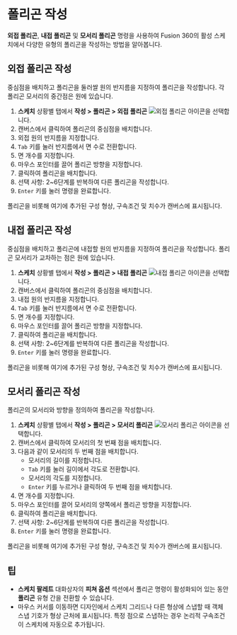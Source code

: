 폴리곤 작성
======

**외접 폴리곤**, **내접 폴리곤** 및 **모서리 폴리곤** 명령을 사용하여 Fusion 360의 활성 스케치에서 다양한 유형의 폴리곤을 작성하는 방법을 알아봅니다.

외접 폴리곤 작성
---------

중심점을 배치하고 폴리곤을 둘러쌀 원의 반지름을 지정하여 폴리곤을 작성합니다. 각 폴리곤 모서리의 중간점은 원에 있습니다.

1.  **스케치** 상황별 탭에서 **작성 > 폴리곤 > 외접 폴리곤** ![외접 폴리곤 아이콘](https://help.autodesk.com/cloudhelp/KOR/Fusion-Sketch/images/icon/skt/polygon-circumscribed.png)을 선택합니다.
2.  캔버스에서 클릭하여 폴리곤의 중심점을 배치합니다.
3.  외접 원의 반지름을 지정합니다.
4.  `Tab` 키를 눌러 반지름에서 면 수로 전환합니다.
5.  면 개수를 지정합니다.
6.  마우스 포인터를 끌어 폴리곤 방향을 지정합니다.
7.  클릭하여 폴리곤을 배치합니다.
8.  선택 사항: 2~6단계를 반복하여 다른 폴리곤을 작성합니다.
9.  `Enter` 키를 눌러 명령을 완료합니다.

폴리곤을 비롯해 여기에 추가된 구성 형상, 구속조건 및 치수가 캔버스에 표시됩니다.

내접 폴리곤 작성
---------

중심점을 배치하고 폴리곤에 내접할 원의 반지름을 지정하여 폴리곤을 작성합니다. 폴리곤 모서리가 교차하는 점은 원에 있습니다.

1.  **스케치** 상황별 탭에서 **작성 > 폴리곤 > 내접 폴리곤** ![내접 폴리곤 아이콘](https://help.autodesk.com/cloudhelp/KOR/Fusion-Sketch/images/icon/skt/polygon-inscribed.png)을 선택합니다.
2.  캔버스에서 클릭하여 폴리곤의 중심점을 배치합니다.
3.  내접 원의 반지름을 지정합니다.
4.  `Tab` 키를 눌러 반지름에서 면 수로 전환합니다.
5.  면 개수를 지정합니다.
6.  마우스 포인터를 끌어 폴리곤 방향을 지정합니다.
7.  클릭하여 폴리곤을 배치합니다.
8.  선택 사항: 2~6단계를 반복하여 다른 폴리곤을 작성합니다.
9.  `Enter` 키를 눌러 명령을 완료합니다.

폴리곤을 비롯해 여기에 추가된 구성 형상, 구속조건 및 치수가 캔버스에 표시됩니다.

모서리 폴리곤 작성
----------

폴리곤의 모서리와 방향을 정의하여 폴리곤을 작성합니다.

1.  **스케치** 상황별 탭에서 **작성 > 폴리곤 > 모서리 폴리곤** ![모서리 폴리곤 아이콘](https://help.autodesk.com/cloudhelp/KOR/Fusion-Sketch/images/icon/skt/polygon-edge.png)을 선택합니다.
2.  캔버스에서 클릭하여 모서리의 첫 번째 점을 배치합니다.
3.  다음과 같이 모서리의 두 번째 점을 배치합니다.
    *   모서리의 길이를 지정합니다.
    *   `Tab` 키를 눌러 길이에서 각도로 전환합니다.
    *   모서리의 각도를 지정합니다.
    *   `Enter` 키를 누르거나 클릭하여 두 번째 점을 배치합니다.
4.  면 개수를 지정합니다.
5.  마우스 포인터를 끌어 모서리의 양쪽에서 폴리곤 방향을 지정합니다.
6.  클릭하여 폴리곤을 배치합니다.
7.  선택 사항: 2~6단계를 반복하여 다른 폴리곤을 작성합니다.
8.  `Enter` 키를 눌러 명령을 완료합니다.

폴리곤을 비롯해 여기에 추가된 구성 형상, 구속조건 및 치수가 캔버스에 표시됩니다.

팁
-

*   **스케치 팔레트** 대화상자의 **피쳐 옵션** 섹션에서 폴리곤 명령이 활성화되어 있는 동안 **폴리곤** 유형 간을 전환할 수 있습니다.
*   마우스 커서를 이동하면 디자인에서 스케치 그리드나 다른 형상에 스냅할 때 객체 스냅 기호가 형상 근처에 표시됩니다. 특정 점으로 스냅하는 경우 논리적 구속조건이 스케치에 자동으로 추가됩니다.